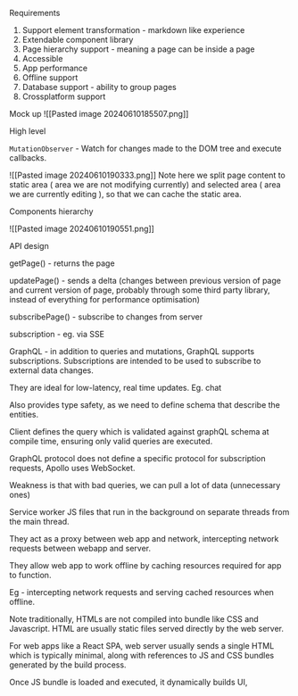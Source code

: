 Requirements
1. Support element transformation - markdown like experience
2. Extendable component library
3. Page hierarchy support - meaning a page can be inside a page
4. Accessible
5. App performance
6. Offline support
7. Database support - ability to group pages
8. Crossplatform support


Mock up
![[Pasted image 20240610185507.png]]

High level

`MutationObserver` - Watch for changes made to the DOM tree and execute callbacks.

![[Pasted image 20240610190333.png]]
Note here we split page content to static area ( area we are not modifying currently) and selected area ( area we are currently editing ), so that we can cache the static area.


Components hierarchy

![[Pasted image 20240610190551.png]]

API design

getPage() - returns the page

updatePage() - sends a delta (changes between previous version of page and current version of page, probably through some third party library, instead of everything for performance optimisation) 


subscribePage() - subscribe to changes from server


subscription - eg. via SSE

GraphQL - in addition to queries and mutations, GraphQL supports subscriptions.
Subscriptions are intended to be used to subscribe to external data changes.

They are ideal for low-latency, real time updates. Eg. chat

Also provides type safety, as we need to define schema that describe the entities.

Client defines the query which is validated against graphQL schema at compile time, ensuring only valid queries are executed.

GraphQL protocol does not define a specific protocol for subscription requests, Apollo uses WebSocket.

Weakness is that with bad queries, we can pull a lot of data (unnecessary ones)


Service worker
JS files that run in the background on separate threads from the main thread. 

They act as a proxy between web app and network, intercepting network requests between webapp and server.

They allow web app to work offline by caching resources required for app to function.

Eg - intercepting network requests and serving cached resources when offline.

Note traditionally, HTMLs are not compiled into bundle like CSS and Javascript. HTML are usually static files served directly by the web server.

For web apps like a React SPA, web server usually sends a single HTML which is typically minimal, along with references to JS and CSS bundles generated by the build process.

Once JS bundle is loaded and executed, it dynamically builds UI, 

